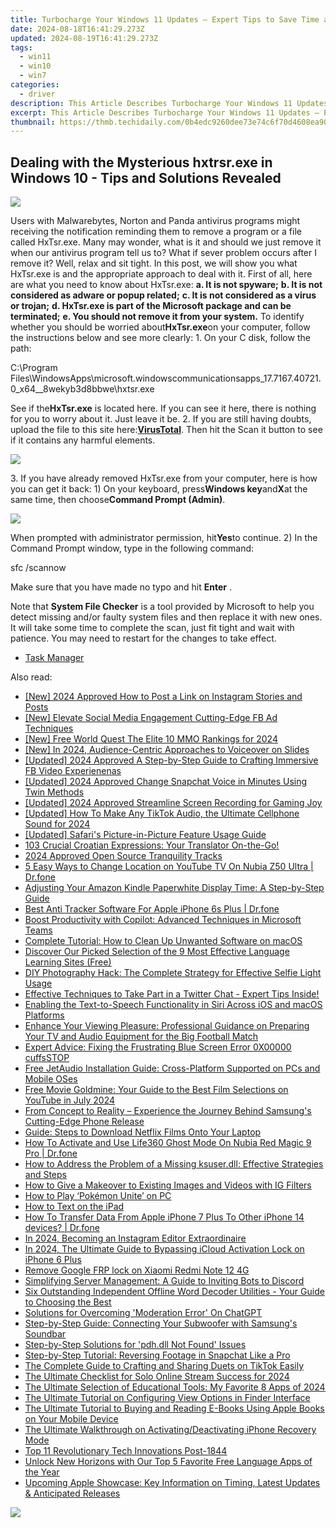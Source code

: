 ```yaml
---
title: Turbocharge Your Windows 11 Updates – Expert Tips to Save Time and Frustration.
date: 2024-08-18T16:41:29.273Z
updated: 2024-08-19T16:41:29.273Z
tags:
  - win11
  - win10
  - win7
categories:
  - driver
description: This Article Describes Turbocharge Your Windows 11 Updates – Expert Tips to Save Time and Frustration.
excerpt: This Article Describes Turbocharge Your Windows 11 Updates – Expert Tips to Save Time and Frustration.
thumbnail: https://thmb.techidaily.com/0b4edc9260dee73e74c6f70d4608ea90c51d96ccbc3b5f5a0008c722859666ad.jpg
---
```


## Dealing with the Mysterious hxtrsr.exe in Windows 10 - Tips and Solutions Revealed

![](https://images.drivereasy.com/wp-content/uploads/2017/06/img_594c93a245495.jpg)

Users with Malwarebytes, Norton and Panda antivirus programs might receiving the notification reminding them to remove a program or a file called HxTsr.exe. Many may wonder, what is it and should we just remove it when our antivirus program tell us to? What if sever problem occurs after I remove it? Well, relax and sit tight. In this post, we will show you what HxTsr.exe is and the appropriate approach to deal with it. First of all, here are what you need to know about HxTsr.exe: **a. It is not spyware;** **b. It is not considered as adware or popup related;** **c. It is not considered as a virus or trojan;**   **d. HxTsr.exe is part of the Microsoft package and can be terminated;** **e. You should not remove it from your system.** To identify whether you should be worried about**HxTsr.exe**on your computer, follow the instructions below and see more clearly: 1\. On your C disk, follow the path:

C:\Program Files\WindowsApps\microsoft.windowscommunicationsapps_17.7167.40721.0_x64__8wekyb3d8bbwe\hxtsr.exe

 See if the**HxTsr.exe** is located here. If you can see it here, there is nothing for you to worry about it. Just leave it be. 2\. If you are still having doubts, upload the file to this site here:[**VirusTotal**](https://www.virustotal.com/). Then hit the Scan it button to see if it contains any harmful elements.

![](https://images.drivereasy.com/wp-content/uploads/2017/06/img_594c99f6849c0.png)

3\. If you have already removed HxTsr.exe from your computer, here is how you can get it back: 1) On your keyboard, press**Windows key**and**X**at the same time, then choose**Command Prompt (Admin)**.

![](https://images.drivereasy.com/wp-content/uploads/2017/06/img_594c9ad4aa3e0.png)

When prompted with administrator permission, hit**Yes**to continue. 2) In the Command Prompt window, type in the following command:

sfc /scannow

Make sure that you have made no typo and hit **Enter** .

 Note that **System File Checker**  is a tool provided by Microsoft to help you detect missing and/or faulty system files and then replace it with new ones. It will take some time to complete the scan, just fit tight and wait with patience. You may need to restart for the changes to take effect.

* [Task Manager](https://tools.techidaily.com/drivereasy/download/)

<ins class="adsbygoogle"
     style="display:block"
     data-ad-format="autorelaxed"
     data-ad-client="ca-pub-7571918770474297"
     data-ad-slot="1223367746"></ins>



<ins class="adsbygoogle"
     style="display:block"
     data-ad-client="ca-pub-7571918770474297"
     data-ad-slot="8358498916"
     data-ad-format="auto"
     data-full-width-responsive="true"></ins>

<span class="atpl-alsoreadstyle">Also read:</span>
<div><ul>
<li><a href="https://instagram-videos.techidaily.com/new-2024-approved-how-to-post-a-link-on-instagram-stories-and-posts/"><u>[New] 2024 Approved  How to Post a Link on Instagram Stories and Posts</u></a></li>
<li><a href="https://facebook-video-recording.techidaily.com/new-elevate-social-media-engagement-cutting-edge-fb-ad-techniques/"><u>[New] Elevate Social Media Engagement  Cutting-Edge FB Ad Techniques</u></a></li>
<li><a href="https://video-screen-grab.techidaily.com/new-free-world-quest-the-elite-10-mmo-rankings-for-2024/"><u>[New] Free World Quest  The Elite 10 MMO Rankings for 2024</u></a></li>
<li><a href="https://screen-video-capture.techidaily.com/new-in-2024-audience-centric-approaches-to-voiceover-on-slides/"><u>[New] In 2024, Audience-Centric Approaches to Voiceover on Slides</u></a></li>
<li><a href="https://facebook-video-content.techidaily.com/updated-2024-approved-a-step-by-step-guide-to-crafting-immersive-fb-video-experienenas/"><u>[Updated] 2024 Approved  A Step-by-Step Guide to Crafting Immersive FB Video Experienenas</u></a></li>
<li><a href="https://snapchat-videos.techidaily.com/updated-2024-approved-change-snapchat-voice-in-minutes-using-twin-methods/"><u>[Updated] 2024 Approved  Change Snapchat Voice in Minutes Using Twin Methods</u></a></li>
<li><a href="https://desktop-recording.techidaily.com/updated-2024-approved-streamline-screen-recording-for-gaming-joy/"><u>[Updated] 2024 Approved  Streamline Screen Recording for Gaming Joy</u></a></li>
<li><a href="https://fox-info.techidaily.com/updated-how-to-make-any-tiktok-audio-the-ultimate-cellphone-sound-for-2024/"><u>[Updated] How To Make Any TikTok Audio, the Ultimate Cellphone Sound for 2024</u></a></li>
<li><a href="https://extra-support.techidaily.com/updated-safaris-picture-in-picture-feature-usage-guide/"><u>[Updated] Safari's Picture-in-Picture Feature Usage Guide</u></a></li>
<li><a href="https://mondly-stories.techidaily.com/103-crucial-croatian-expressions-your-translator-on-the-go/"><u>103 Crucial Croatian Expressions: Your Translator On-the-Go!</u></a></li>
<li><a href="https://extra-approaches.techidaily.com/2024-approved-open-source-tranquility-tracks/"><u>2024 Approved  Open Source Tranquility Tracks</u></a></li>
<li><a href="https://location-fake.techidaily.com/5-easy-ways-to-change-location-on-youtube-tv-on-nubia-z50-ultra-drfone-by-drfone-virtual-android/"><u>5 Easy Ways to Change Location on YouTube TV On Nubia Z50 Ultra | Dr.fone</u></a></li>
<li><a href="https://techno-recovery.techidaily.com/adjusting-your-amazon-kindle-paperwhite-display-time-a-step-by-step-guide/"><u>Adjusting Your Amazon Kindle Paperwhite Display Time: A Step-by-Step Guide</u></a></li>
<li><a href="https://ios-location-track.techidaily.com/best-anti-tracker-software-for-apple-iphone-6s-plus-drfone-by-drfone-virtual-ios/"><u>Best Anti Tracker Software For Apple iPhone 6s Plus | Dr.fone</u></a></li>
<li><a href="https://techno-recovery.techidaily.com/boost-productivity-with-copilot-advanced-techniques-in-microsoft-teams/"><u>Boost Productivity with Copilot: Advanced Techniques in Microsoft Teams</u></a></li>
<li><a href="https://techno-recovery.techidaily.com/complete-tutorial-how-to-clean-up-unwanted-software-on-macos/"><u>Complete Tutorial: How to Clean Up Unwanted Software on macOS</u></a></li>
<li><a href="https://techno-recovery.techidaily.com/discover-our-picked-selection-of-the-9-most-effective-language-learning-sites-free/"><u>Discover Our Picked Selection of the 9 Most Effective Language Learning Sites (Free)</u></a></li>
<li><a href="https://techno-recovery.techidaily.com/diy-photography-hack-the-complete-strategy-for-effective-selfie-light-usage/"><u>DIY Photography Hack: The Complete Strategy for Effective Selfie Light Usage</u></a></li>
<li><a href="https://techno-recovery.techidaily.com/effective-techniques-to-take-part-in-a-twitter-chat-expert-tips-inside/"><u>Effective Techniques to Take Part in a Twitter Chat - Expert Tips Inside!</u></a></li>
<li><a href="https://techno-recovery.techidaily.com/enabling-the-text-to-speech-functionality-in-siri-across-ios-and-macos-platforms/"><u>Enabling the Text-to-Speech Functionality in Siri Across iOS and macOS Platforms</u></a></li>
<li><a href="https://techno-recovery.techidaily.com/enhance-your-viewing-pleasure-professional-guidance-on-preparing-your-tv-and-audio-equipment-for-the-big-football-match/"><u>Enhance Your Viewing Pleasure: Professional Guidance on Preparing Your TV and Audio Equipment for the Big Football Match</u></a></li>
<li><a href="https://techno-recovery.techidaily.com/expert-advice-fixing-the-frustrating-blue-screen-error-0x00000-cuffsstop/"><u>Expert Advice: Fixing the Frustrating Blue Screen Error 0X00000 cuffsSTOP</u></a></li>
<li><a href="https://media-tips.techidaily.com/free-jetaudio-installation-guide-cross-platform-supported-on-pcs-and-mobile-oses/"><u>Free JetAudio Installation Guide: Cross-Platform Supported on PCs and Mobile OSes</u></a></li>
<li><a href="https://tech-renaissance.techidaily.com/free-movie-goldmine-your-guide-to-the-best-film-selections-on-youtube-in-july-2024/"><u>Free Movie Goldmine: Your Guide to the Best Film Selections on YouTube in July 2024</u></a></li>
<li><a href="https://techno-recovery.techidaily.com/from-concept-to-reality-experience-the-journey-behind-samsungs-cutting-edge-phone-release/"><u>From Concept to Reality – Experience the Journey Behind Samsung's Cutting-Edge Phone Release</u></a></li>
<li><a href="https://techno-recovery.techidaily.com/guide-steps-to-download-netflix-films-onto-your-laptop/"><u>Guide: Steps to Download Netflix Films Onto Your Laptop</u></a></li>
<li><a href="https://location-social.techidaily.com/how-to-activate-and-use-life360-ghost-mode-on-nubia-red-magic-9-pro-drfone-by-drfone-virtual-android/"><u>How To Activate and Use Life360 Ghost Mode On Nubia Red Magic 9 Pro | Dr.fone</u></a></li>
<li><a href="https://techno-recovery.techidaily.com/how-to-address-the-problem-of-a-missing-ksuserdll-effective-strategies-and-steps/"><u>How to Address the Problem of a Missing ksuser.dll: Effective Strategies and Steps</u></a></li>
<li><a href="https://instagram-video-recordings.techidaily.com/how-to-give-a-makeover-to-existing-images-and-videos-with-ig-filters/"><u>How to Give a Makeover to Existing Images and Videos with IG Filters</u></a></li>
<li><a href="https://techno-recovery.techidaily.com/how-to-play-pokemon-unite-on-pc/"><u>How to Play ‘Pokémon Unite’ on PC</u></a></li>
<li><a href="https://tech-recovery.techidaily.com/how-to-text-on-the-ipad/"><u>How to Text on the iPad</u></a></li>
<li><a href="https://techidaily.com/how-to-transfer-data-from-apple-iphone-7-plus-to-other-iphone-14-devices-drfone-by-drfone-transfer-data-from-ios-transfer-data-from-ios/"><u>How To Transfer Data From Apple iPhone 7 Plus To Other iPhone 14 devices? | Dr.fone</u></a></li>
<li><a href="https://instagram-clips.techidaily.com/in-2024-becoming-an-instagram-editor-extraordinaire/"><u>In 2024, Becoming an Instagram Editor Extraordinaire</u></a></li>
<li><a href="https://activate-lock.techidaily.com/in-2024-the-ultimate-guide-to-bypassing-icloud-activation-lock-on-iphone-6-plus-by-drfone-ios/"><u>In 2024, The Ultimate Guide to Bypassing iCloud Activation Lock on iPhone 6 Plus</u></a></li>
<li><a href="https://techidaily.com/remove-google-frp-lock-on-xiaomi-redmi-note-12-4g-by-drfone-android-unlock-remove-google-frp/"><u>Remove Google FRP lock on Xiaomi Redmi Note 12 4G</u></a></li>
<li><a href="https://techno-recovery.techidaily.com/simplifying-server-management-a-guide-to-inviting-bots-to-discord/"><u>Simplifying Server Management: A Guide to Inviting Bots to Discord</u></a></li>
<li><a href="https://techno-recovery.techidaily.com/six-outstanding-independent-offline-word-decoder-utilities-your-guide-to-choosing-the-best/"><u>Six Outstanding Independent Offline Word Decoder Utilities - Your Guide to Choosing the Best</u></a></li>
<li><a href="https://techno-recovery.techidaily.com/solutions-for-overcoming-moderation-error-on-chatgpt/"><u>Solutions for Overcoming 'Moderation Error' On ChatGPT</u></a></li>
<li><a href="https://tech-recovery.techidaily.com/step-by-step-guide-connecting-your-subwoofer-with-samsungs-soundbar/"><u>Step-by-Step Guide: Connecting Your Subwoofer with Samsung's Soundbar</u></a></li>
<li><a href="https://techno-recovery.techidaily.com/step-by-step-solutions-for-pdhdll-not-found-issues/"><u>Step-by-Step Solutions for 'pdh.dll Not Found' Issues</u></a></li>
<li><a href="https://techno-recovery.techidaily.com/step-by-step-tutorial-reversing-footage-in-snapchat-like-a-pro/"><u>Step-by-Step Tutorial: Reversing Footage in Snapchat Like a Pro</u></a></li>
<li><a href="https://techno-recovery.techidaily.com/the-complete-guide-to-crafting-and-sharing-duets-on-tiktok-easily/"><u>The Complete Guide to Crafting and Sharing Duets on TikTok Easily</u></a></li>
<li><a href="https://some-guidance.techidaily.com/the-ultimate-checklist-for-solo-online-stream-success-for-2024/"><u>The Ultimate Checklist for Solo Online Stream Success for 2024</u></a></li>
<li><a href="https://techno-recovery.techidaily.com/the-ultimate-selection-of-educational-tools-my-favorite-8-apps-of-2024/"><u>The Ultimate Selection of Educational Tools: My Favorite 8 Apps of 2024</u></a></li>
<li><a href="https://techno-recovery.techidaily.com/the-ultimate-tutorial-on-configuring-view-options-in-finder-interface/"><u>The Ultimate Tutorial on Configuring View Options in Finder Interface</u></a></li>
<li><a href="https://techno-recovery.techidaily.com/the-ultimate-tutorial-to-buying-and-reading-e-books-using-apple-books-on-your-mobile-device/"><u>The Ultimate Tutorial to Buying and Reading E-Books Using Apple Books on Your Mobile Device</u></a></li>
<li><a href="https://techno-recovery.techidaily.com/the-ultimate-walkthrough-on-activatingdeactivating-iphone-recovery-mode/"><u>The Ultimate Walkthrough on Activating/Deactivating iPhone Recovery Mode</u></a></li>
<li><a href="https://techno-recovery.techidaily.com/top-11-revolutionary-tech-innovations-post-1844/"><u>Top 11 Revolutionary Tech Innovations Post-1844</u></a></li>
<li><a href="https://techno-recovery.techidaily.com/1722882514235-unlock-new-horizons-with-our-top-5-favorite-free-language-apps-of-the-year/"><u>Unlock New Horizons with Our Top 5 Favorite Free Language Apps of the Year</u></a></li>
<li><a href="https://techno-recovery.techidaily.com/upcoming-apple-showcase-key-information-on-timing-latest-updates-and-anticipated-releases/"><u>Upcoming Apple Showcase: Key Information on Timing, Latest Updates & Anticipated Releases</u></a></li>
</ul></div>

<!-- affiliate ads begin -->
<a href="https://secure.2checkout.com/order/checkout.php?PRODS=4715391&QTY=1&AFFILIATE=108875&CART=1"><img src="https://secure.avangate.com/images/merchant/7f687767ccf20fcea1c9dc4a5adc2326/Digisigner_banner_728_x_90_color_version.png" border="0"></a>
<!-- affiliate ads end -->